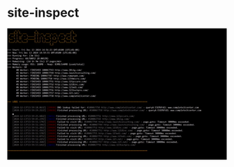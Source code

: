 ﻿# site-inspect
![](https://raw.githubusercontent.com/oubyssf/site-inspect/refs/heads/main/site-inspect.gif)
